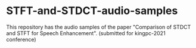 # STFT-and-STDCT-audio-samples

This repository has the audio samples of the paper "Comparison of STDCT and STFT for Speech Enhancement". (submitted for kingpc-2021 conference)
